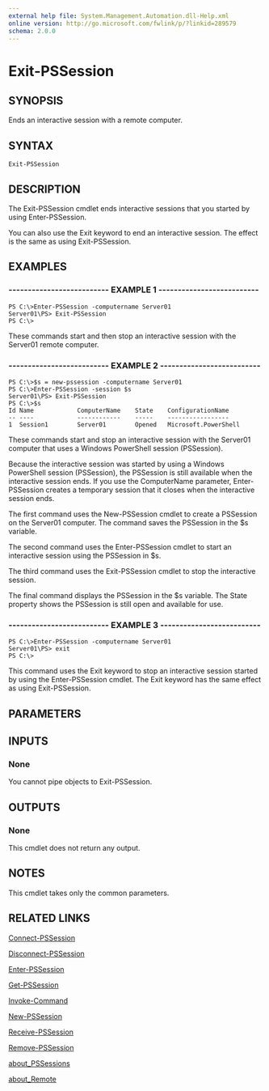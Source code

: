 ```yaml
---
external help file: System.Management.Automation.dll-Help.xml
online version: http://go.microsoft.com/fwlink/p/?linkid=289579
schema: 2.0.0
---
```


# Exit-PSSession
## SYNOPSIS
Ends an interactive session with a remote computer.

## SYNTAX

```
Exit-PSSession
```

## DESCRIPTION
The Exit-PSSession cmdlet ends interactive sessions that you started by using Enter-PSSession.

You can also use the Exit keyword to end an interactive session.
The effect is the same as using Exit-PSSession.

## EXAMPLES

### -------------------------- EXAMPLE 1 --------------------------
```
PS C:\>Enter-PSSession -computername Server01
Server01\PS> Exit-PSSession
PS C:\>
```

These commands start and then stop an interactive session with the Server01 remote computer.

### -------------------------- EXAMPLE 2 --------------------------
```
PS C:\>$s = new-pssession -computername Server01
PS C:\>Enter-PSSession -session $s
Server01\PS> Exit-PSSession
PS C:\>$s
Id Name            ComputerName    State    ConfigurationName
-- ----            ------------    -----    -----------------
1  Session1        Server01        Opened   Microsoft.PowerShell
```

These commands start and stop an interactive session with the Server01 computer that uses a Windows PowerShell session (PSSession).

Because the interactive session was started by using a Windows PowerShell session (PSSession), the PSSession is still available when the interactive session ends.
If you use the ComputerName parameter, Enter-PSSession creates a temporary session that it closes when the interactive session ends.

The first command uses the New-PSSession cmdlet to create a PSSession on the Server01 computer.
The command saves the PSSession in the $s variable.

The second command uses the Enter-PSSession cmdlet to start an interactive session using the PSSession in $s.

The third command uses the Exit-PSSession cmdlet to stop the interactive session.

The final command displays the PSSession in the $s variable.
The State property shows the PSSession is still open and available for use.

### -------------------------- EXAMPLE 3 --------------------------
```
PS C:\>Enter-PSSession -computername Server01
Server01\PS> exit
PS C:\>
```

This command uses the Exit keyword to stop an interactive session started by using the Enter-PSSession cmdlet.
The Exit keyword has the same effect as using Exit-PSSession.

## PARAMETERS

## INPUTS

### None
You cannot pipe objects to Exit-PSSession.

## OUTPUTS

### None
This cmdlet does not return any output.

## NOTES
This cmdlet takes only the common parameters.

## RELATED LINKS

[Connect-PSSession]()

[Disconnect-PSSession]()

[Enter-PSSession]()

[Get-PSSession]()

[Invoke-Command]()

[New-PSSession]()

[Receive-PSSession]()

[Remove-PSSession]()

[about_PSSessions]()

[about_Remote]()

